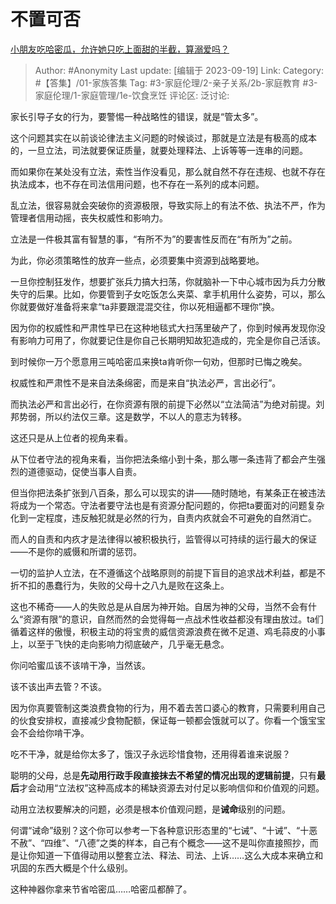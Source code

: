 # 不置可否
[小朋友吃哈密瓜，允许她只吃上面甜的半截，算溺爱吗？](https://www.zhihu.com/question/528565862/answer/3217028046)

> Author: #Anonymity
> Last update: [编辑于 2023-09-19]
> Link:
> Category: #【答集】/01-家族答集
> Tag: #3-家庭伦理/2-亲子关系/2b-家庭教育  #3-家庭伦理/1-家庭管理/1e-饮食烹饪 
> 评论区:
> 泛讨论:

家长引导子女的行为，要警惕一种战略性的错误，就是“管太多”。

这个问题其实在以前谈论律法主义问题的时候谈过，那就是立法是有极高的成本的，一旦立法，司法就要保证质量，就要处理释法、上诉等等一连串的问题。

而如果你在某处没有立法，索性当作没看见，那么就自然不存在违规、也就不存在执法成本，也不存在司法信用问题，也不存在一系列的成本问题。

乱立法，很容易就会突破你的资源极限，导致实际上的有法不依、执法不严，作为管理者信用动摇，丧失权威性和影响力。

立法是一件极其富有智慧的事，“有所不为”的要害性反而在“有所为”之前。

为此，你必须策略性的放弃一些点，必须要集中资源到战略要地。

一旦你控制狂发作，想要扩张兵力搞大扫荡，你就脑补一下中心城市因为兵力分散失守的后果。比如，你要管到子女吃饭怎么夹菜、拿手机用什么姿势，可以，那么你就要做好准备将来拿“ta非要跟混混交往，你以死相逼都不理你”换。

因为你的权威性和严肃性早已在这种地毯式大扫荡里破产了，你到时候再发现你没有影响力可用了，你就要记住是你自己长期明知故犯造成的，完全是你自己活该。

到时候你一万个愿意用三吨哈密瓜来换ta肯听你一句劝，但那时已悔之晚矣。

权威性和严肃性不是来自法条绵密，而是来自“执法必严，言出必行”。

而执法必严和言出必行，在你资源有限的前提下必然以“立法简洁”为绝对前提。刘邦势弱，所以约法仅三章。这是数学，不以人的意志为转移。

这还只是从上位者的视角来看。

从下位者守法的视角来看，当你把法条缩小到十条，那么哪一条违背了都会产生强烈的道德驱动，促使当事人自责。

但当你把法条扩张到八百条，那么可以现实的讲——随时随地，有某条正在被违法将成为一个常态。守法者要守法也是有资源分配问题的，你把ta要面对的问题复杂化到一定程度，违反触犯就是必然的行为，自责内疚就会不可避免的自然消亡。

而人的自责和内疚才是法律得以被积极执行，监管得以可持续的运行最大的保证——不是你的威慑和所谓的惩罚。

一切的监护人立法，在不遵循这个战略原则的前提下盲目的追求战术利益，都是不折不扣的愚蠢行为，失败的父母十之八九是败在这条上。

这也不稀奇——人的失败总是从自居为神开始。自居为神的父母，当然不会有什么“资源有限”的意识，自然而然的会觉得每一点战术性收益都没有理由放过。ta们循着这样的傲慢，积极主动的将宝贵的威信资源浪费在微不足道、鸡毛蒜皮的小事上，以至于飞快的走向影响力彻底破产，几乎毫无悬念。

你问哈蜜瓜该不该啃干净，当然该。

该不该出声去管？不该。

因为你真要管制这类浪费食物的行为，用不着去苦口婆心的教育，只需要利用自己的伙食安排权，直接减少食物配额，保证每一顿都会饿就可以了。你看一个饿宝宝会不会给你啃干净。

吃不干净，就是给你太多了，饿汉子永远珍惜食物，还用得着谁来说服？

聪明的父母，总是**先动用行政手段直接抹去不希望的情况出现的逻辑前提**，只有**最后**才会动用“立法权”这种高成本的稀缺资源去对付足以影响信仰和价值观的问题。

动用立法权要解决的问题，必须是根本价值观问题，是**诫命**级别的问题。

何谓“诫命”级别？这个你可以参考一下各种意识形态里的“七诫”、“十诫”、“十恶不赦”、“四维”、“八德”之类的样本，自己有个概念——这不是叫你直接照抄，而是让你知道一下值得动用以整套立法、释法、司法、上诉……这么大成本来确立和巩固的东西大概是个什么级别。

这种神器你拿来节省哈密瓜……哈密瓜都醉了。
